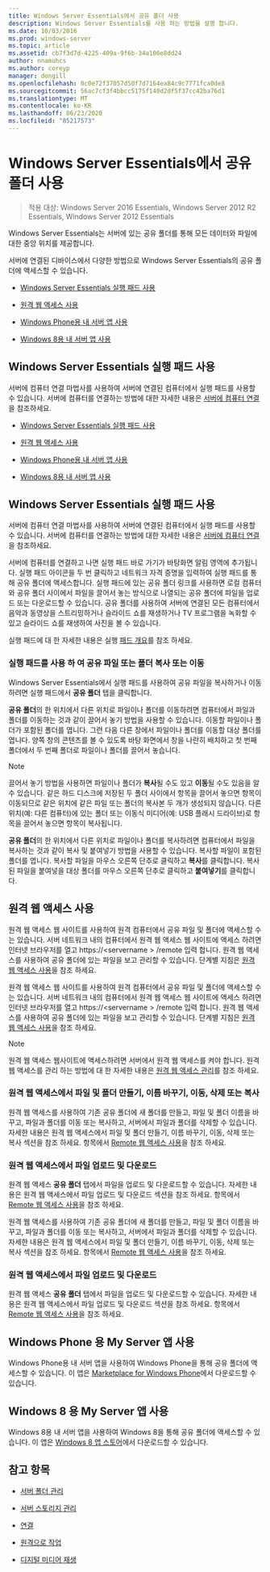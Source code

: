```yaml
---
title: Windows Server Essentials에서 공유 폴더 사용
description: Windows Server Essentials를 사용 하는 방법을 설명 합니다.
ms.date: 10/03/2016
ms.prod: windows-server
ms.topic: article
ms.assetid: cb7f3d7d-4225-409a-9f6b-34a106e8dd24
author: nnamuhcs
ms.author: coreyp
manager: dongill
ms.openlocfilehash: 0c0e72f37057d50f7d7164ea84c9c7771fca0de8
ms.sourcegitcommit: 56ac7cf3f4bbcc5175f140d2df5f37cc42ba76d1
ms.translationtype: MT
ms.contentlocale: ko-KR
ms.lasthandoff: 06/23/2020
ms.locfileid: "85217573"
---
```

# <a name="use-shared-folders-in-windows-server-essentials"></a>Windows Server Essentials에서 공유 폴더 사용

>적용 대상: Windows Server 2016 Essentials, Windows Server 2012 R2 Essentials, Windows Server 2012 Essentials
  
 Windows Server Essentials는 서버에 있는 공유 폴더를 통해 모든 데이터와 파일에 대한 중앙 위치를 제공합니다.  
  
 서버에 연결된 디바이스에서 다양한 방법으로 Windows Server Essentials의 공유 폴더에 액세스할 수 있습니다.  
  

-   [Windows Server Essentials 실행 패드 사용](Use-Shared-Folders-in-Windows-Server-Essentials.md#BKMK_UsingLaunchpad)  
  
-   [원격 웹 액세스 사용](Use-Shared-Folders-in-Windows-Server-Essentials.md#BKMK_UsingRWA)  
  
-   [Windows Phone용 내 서버 앱 사용](Use-Shared-Folders-in-Windows-Server-Essentials.md#BKMK_Phone)  
  
-   [Windows 8용 내 서버 앱 사용](Use-Shared-Folders-in-Windows-Server-Essentials.md#BKMK_App)  
  
##  <a name="using-the-windows-server-essentials-launchpad"></a><a name="BKMK_UsingLaunchpad"></a>Windows Server Essentials 실행 패드 사용  
 서버에 컴퓨터 연결 마법사를 사용하여 서버에 연결된 컴퓨터에서 실행 패드를 사용할 수 있습니다. 서버에 컴퓨터를 연결하는 방법에 대한 자세한 내용은 [서버에 컴퓨터 연결](Get-Connected-in-Windows-Server-Essentials.md#BKMK_9)을 참조하세요.  

-   [Windows Server Essentials 실행 패드 사용](../use/Use-Shared-Folders-in-Windows-Server-Essentials.md#BKMK_UsingLaunchpad)  
  
-   [원격 웹 액세스 사용](../use/Use-Shared-Folders-in-Windows-Server-Essentials.md#BKMK_UsingRWA)  
  
-   [Windows Phone용 내 서버 앱 사용](../use/Use-Shared-Folders-in-Windows-Server-Essentials.md#BKMK_Phone)  
  
-   [Windows 8용 내 서버 앱 사용](../use/Use-Shared-Folders-in-Windows-Server-Essentials.md#BKMK_App)  
  
##  <a name="using-the-windows-server-essentials-launchpad"></a><a name="BKMK_UsingLaunchpad"></a>Windows Server Essentials 실행 패드 사용  
 서버에 컴퓨터 연결 마법사를 사용하여 서버에 연결된 컴퓨터에서 실행 패드를 사용할 수 있습니다. 서버에 컴퓨터를 연결하는 방법에 대한 자세한 내용은 [서버에 컴퓨터 연결](../use/Get-Connected-in-Windows-Server-Essentials.md#BKMK_9)을 참조하세요.  

  
 서버에 컴퓨터를 연결하고 나면 실행 패드 바로 가기가 바탕화면 알림 영역에 추가됩니다. 실행 패드 아이콘을 두 번 클릭하고 네트워크 자격 증명을 입력하여 실행 패드를 통해 공유 폴더에 액세스합니다. 실행 패드에 있는 공유 폴더 링크를 사용하면 로컬 컴퓨터와 공유 폴더 사이에서 파일을 끌어서 놓는 방식으로 나열되는 공유 폴더에 파일을 업로드 또는 다운로드할 수 있습니다. 공유 폴더를 사용하여 서버에 연결된 모든 컴퓨터에서 음악과 동영상을 스트리밍하거나 슬라이드 쇼를 재생하거나 TV 프로그램을 녹화할 수 있고 슬라이드 쇼를 재생하여 사진을 볼 수 있습니다.  
  
 실행 패드에 대 한 자세한 내용은 실행 [패드 개요](../manage/Overview-of-the-Launchpad-in-Windows-Server-Essentials.md)를 참조 하세요.  
  
###  <a name="copy-or-move-shared-files-or-folders-using-the-launchpad"></a><a name="BKMK_Launchpad"></a>실행 패드를 사용 하 여 공유 파일 또는 폴더 복사 또는 이동  
 Windows Server Essentials에서 실행 패드를 사용하여 공유 파일을 복사하거나 이동하려면 실행 패드에서 **공유 폴더** 탭을 클릭합니다.  
  
 **공유 폴더**의 한 위치에서 다른 위치로 파일이나 폴더를 이동하려면 컴퓨터에서 파일과 폴더를 이동하는 것과 같이 끌어서 놓기 방법을 사용할 수 있습니다. 이동할 파일이나 폴더가 포함된 폴더를 엽니다. 그런 다음 다른 창에서 파일이나 폴더를 이동할 대상 폴더를 엽니다. 양쪽 창의 콘텐츠를 볼 수 있도록 바탕 화면에서 창을 나란히 배치하고 첫 번째 폴더에서 두 번째 폴더로 파일이나 폴더를 끌어서 놓습니다.  
  
> [!NOTE]
>  끌어서 놓기 방법을 사용하면 파일이나 폴더가 **복사**될 수도 있고 **이동**될 수도 있음을 알 수 있습니다. 같은 하드 디스크에 저장된 두 폴더 사이에서 항목을 끌어서 놓으면 항목이 이동되므로 같은 위치에 같은 파일 또는 폴더의 복사본 두 개가 생성되지 않습니다. 다른 위치(예: 다른 컴퓨터)에 있는 폴더 또는 이동식 미디어(예: USB 플래시 드라이브)로 항목을 끌어서 놓으면 항목이 복사됩니다.  
  
 **공유 폴더**의 한 위치에서 다른 위치로 파일이나 폴더를 복사하려면 컴퓨터에서 파일을 복사하는 것과 같이 복사 및 붙여넣기 방법을 사용할 수 있습니다. 복사할 파일이 포함된 폴더를 엽니다. 복사할 파일을 마우스 오른쪽 단추로 클릭하고 **복사**를 클릭합니다. 복사된 파일을 붙여넣을 대상 폴더를 마우스 오른쪽 단추로 클릭하고 **붙여넣기**를 클릭합니다.  
  
##  <a name="using-remote-web-access"></a><a name="BKMK_UsingRWA"></a>원격 웹 액세스 사용  

 원격 웹 액세스 웹 사이트를 사용하여 원격 컴퓨터에서 공유 파일 및 폴더에 액세스할 수는 있습니다. 서버 네트워크 내의 컴퓨터에서 원격 웹 액세스 웹 사이트에 액세스 하려면 인터넷 브라우저를 열고 https://<servername \> /remote 입력 합니다. 원격 웹 액세스를 사용하여 공유 폴더에 있는 파일을 보고 관리할 수 있습니다. 단계별 지침은 [원격 웹 액세스 사용](Use-Remote-Web-Access-in-Windows-Server-Essentials.md)을 참조 하세요.  

 원격 웹 액세스 웹 사이트를 사용하여 원격 컴퓨터에서 공유 파일 및 폴더에 액세스할 수는 있습니다. 서버 네트워크 내의 컴퓨터에서 원격 웹 액세스 웹 사이트에 액세스 하려면 인터넷 브라우저를 열고 https://<servername \> /remote 입력 합니다. 원격 웹 액세스를 사용하여 공유 폴더에 있는 파일을 보고 관리할 수 있습니다. 단계별 지침은 [원격 웹 액세스 사용](../use/Use-Remote-Web-Access-in-Windows-Server-Essentials.md)을 참조 하세요.  

  
> [!NOTE]
>  원격 웹 액세스 웹사이트에 액세스하려면 서버에서 원격 웹 액세스를 켜야 합니다. 원격 웹 액세스를 관리 하는 방법에 대 한 자세한 내용은 [원격 웹 액세스 관리](../manage/Manage-Remote-Web-Access-in-Windows-Server-Essentials.md)를 참조 하세요.  
  
###  <a name="create-rename-move-delete-or-copy-files-and-folders-in-remote-web-access"></a><a name="BKMK_2"></a>원격 웹 액세스에서 파일 및 폴더 만들기, 이름 바꾸기, 이동, 삭제 또는 복사  

 원격 웹 액세스를 사용하여 기존 공유 폴더에 새 폴더를 만들고, 파일 및 폴더 이름을 바꾸고, 파일과 폴더를 이동 또는 복사하고, 서버에서 파일과 폴더를 삭제할 수 있습니다. 자세한 내용은 원격 웹 액세스에서 파일 및 폴더 만들기, 이름 바꾸기, 이동, 삭제 또는 복사 섹션을 참조 하세요. 항목에서 [Remote 웹 액세스 사용](Use-Remote-Web-Access-in-Windows-Server-Essentials.md)을 참조 하세요.  
  
###  <a name="upload-and-download-files-in-remote-web-access"></a><a name="BKMK_3"></a>원격 웹 액세스에서 파일 업로드 및 다운로드  
 원격 웹 액세스 **공유 폴더** 탭에서 파일을 업로드 및 다운로드할 수 있습니다. 자세한 내용은 원격 웹 액세스에서 파일 업로드 및 다운로드 섹션을 참조 하세요. 항목에서 [Remote 웹 액세스 사용](Use-Remote-Web-Access-in-Windows-Server-Essentials.md)을 참조 하세요.  

 원격 웹 액세스를 사용하여 기존 공유 폴더에 새 폴더를 만들고, 파일 및 폴더 이름을 바꾸고, 파일과 폴더를 이동 또는 복사하고, 서버에서 파일과 폴더를 삭제할 수 있습니다. 자세한 내용은 원격 웹 액세스에서 파일 및 폴더 만들기, 이름 바꾸기, 이동, 삭제 또는 복사 섹션을 참조 하세요. 항목에서 [Remote 웹 액세스 사용](../use/Use-Remote-Web-Access-in-Windows-Server-Essentials.md)을 참조 하세요.  
  
###  <a name="upload-and-download-files-in-remote-web-access"></a><a name="BKMK_3"></a>원격 웹 액세스에서 파일 업로드 및 다운로드  
 원격 웹 액세스 **공유 폴더** 탭에서 파일을 업로드 및 다운로드할 수 있습니다. 자세한 내용은 원격 웹 액세스에서 파일 업로드 및 다운로드 섹션을 참조 하세요. 항목에서 [Remote 웹 액세스 사용](../use/Use-Remote-Web-Access-in-Windows-Server-Essentials.md)을 참조 하세요.  

  
##  <a name="using-my-server-app-for-windows-phone"></a><a name="BKMK_Phone"></a>Windows Phone 용 My Server 앱 사용  
 Windows Phone용 내 서버 앱을 사용하여 Windows Phone을 통해 공유 폴더에 액세스할 수 있습니다. 이 앱은 [Marketplace for Windows Phone](http://www.windowsphone.com/apps/6c2f98d5-6fcf-4e1d-b8b1-cde62ea1a94a)에서 다운로드할 수 있습니다.  
  
##  <a name="using-my-server-app-for-windows-8"></a><a name="BKMK_App"></a>Windows 8 용 My Server 앱 사용  
 Windows 8용 내 서버 앱을 사용하여 Windows 8을 통해 공유 폴더에 액세스할 수 있습니다. 이 앱은 [Windows 8 앱 스토어](https://windows.microsoft.com/windows-8/apps)에서 다운로드할 수 있습니다.  
  
## <a name="see-also"></a>참고 항목  
  
-   [서버 폴더 관리](../manage/Manage-Server-Folders-in-Windows-Server-Essentials.md)  
  
-   [서버 스토리지 관리](../manage/Manage-Server-Storage-in-Windows-Server-Essentials.md)  

-   [연결](Get-Connected-in-Windows-Server-Essentials.md)  
  
-   [원격으로 작업](Work-Remotely-in-Windows-Server-Essentials.md)  
  
-   [디지털 미디어 재생](Play-Digital-Media-in-Windows-Server-Essentials.md)

